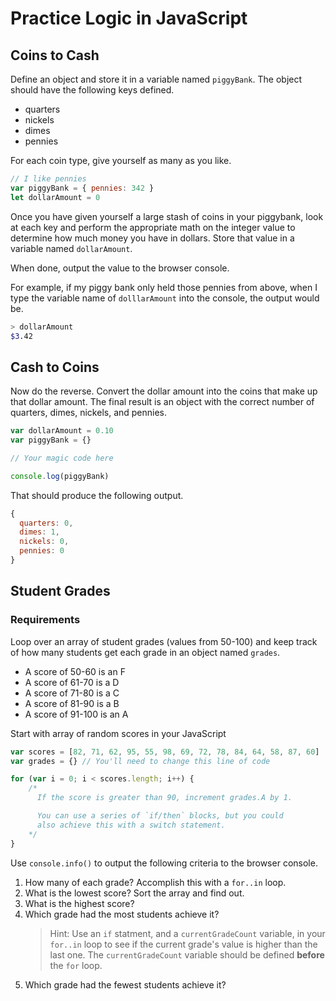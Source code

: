 # Practice Logic in JavaScript

## Coins to Cash

Define an object and store it in a variable named `piggyBank`. The object should have the following keys defined.

* quarters
* nickels
* dimes
* pennies

For each coin type, give yourself as many as you like.

```js
// I like pennies
var piggyBank = { pennies: 342 }
let dollarAmount = 0
```

Once you have given yourself a large stash of coins in your piggybank, look at each key and perform the appropriate math on the integer value to determine how much money you have in dollars. Store that value in a variable named `dollarAmount`.

When done, output the value to the browser console.

For example, if my piggy bank only held those pennies from above, when I type the variable name of `dolllarAmount` into the console, the output would be.

```sh
> dollarAmount
$3.42
```

## Cash to Coins

Now do the reverse. Convert the dollar amount into the coins that make up that dollar amount. The final result is an object with the correct number of quarters, dimes, nickels, and pennies.

```js
var dollarAmount = 0.10
var piggyBank = {}

// Your magic code here

console.log(piggyBank)
```

That should produce the following output.

```js
{
  quarters: 0,
  dimes: 1,
  nickels: 0,
  pennies: 0
}
```

## Student Grades


### Requirements

Loop over an array of student grades (values from 50-100) and keep track of how many students get each grade in an object named `grades`.

* A score of 50-60 is an F
* A score of 61-70 is a D
* A score of 71-80 is a C
* A score of 81-90 is a B
* A score of 91-100 is an A

Start with array of random scores in your JavaScript

```js
var scores = [82, 71, 62, 95, 55, 98, 69, 72, 78, 84, 64, 58, 87, 60]
var grades = {} // You'll need to change this line of code

for (var i = 0; i < scores.length; i++) {
    /*
      If the score is greater than 90, increment grades.A by 1.

      You can use a series of `if/then` blocks, but you could
      also achieve this with a switch statement.
    */
}
```

Use `console.info()` to output the following criteria to the browser console.

1. How many of each grade? Accomplish this with a `for..in` loop.
1. What is the lowest score? Sort the array and find out.
1. What is the highest score?
1. Which grade had the most students achieve it?
    > Hint: Use an `if` statment, and a `currentGradeCount` variable, in your `for..in` loop to see if the current grade's value is higher than the last one. The `currentGradeCount` variable should be defined **before** the `for` loop.
1. Which grade had the fewest students achieve it?
